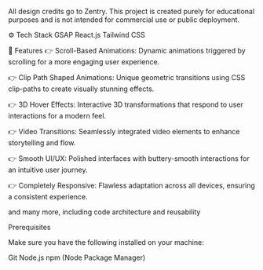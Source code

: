 All design credits go to Zentry. This project is created purely for educational purposes and is not intended for commercial use or public deployment.

⚙️ Tech Stack
GSAP
React.js
Tailwind CSS

🔋 Features
👉 Scroll-Based Animations: Dynamic animations triggered by scrolling for a more engaging user experience.

👉 Clip Path Shaped Animations: Unique geometric transitions using CSS clip-paths to create visually stunning effects.

👉 3D Hover Effects: Interactive 3D transformations that respond to user interactions for a modern feel.

👉 Video Transitions: Seamlessly integrated video elements to enhance storytelling and flow.

👉 Smooth UI/UX: Polished interfaces with buttery-smooth interactions for an intuitive user journey.

👉 Completely Responsive: Flawless adaptation across all devices, ensuring a consistent experience.

and many more, including code architecture and reusability

Prerequisites

Make sure you have the following installed on your machine:

Git
Node.js
npm (Node Package Manager)

